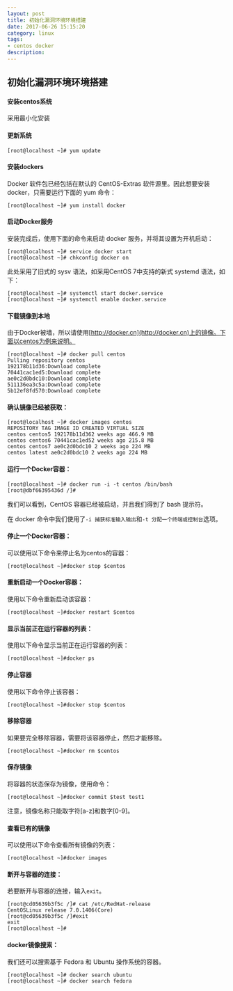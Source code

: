 ```yaml
---
layout: post
title: 初始化漏洞环境环境搭建
date: 2017-06-26 15:15:20
category: linux
tags: 
- centos docker
description: 
---
```


## 初始化漏洞环境环境搭建

#### 安装centos系统

采用最小化安装

#### 更新系统

```
[root@localhost ~]# yum update
```

#### 安装dockers

Docker 软件包已经包括在默认的 CentOS-Extras 软件源里。因此想要安装 docker，只需要运行下面的 yum 命令：

```
[root@localhost ~]# yum install docker
```

#### 启动Docker服务

安装完成后，使用下面的命令来启动 docker 服务，并将其设置为开机启动：

```
[root@localhost ~]# service docker start
[root@localhost ~]# chkconfig docker on

```
此处采用了旧式的 sysv 语法，如采用CentOS 7中支持的新式 systemd 语法，如下：

```
[root@localhost ~]# systemctl start docker.service
[root@localhost ~]# systemctl enable docker.service
```

#### 下载镜像到本地

由于Docker被墙，所以请使用[http://docker.cn](http://docker.cn)上的镜像。下面以centos为例来说明。

```
[root@localhost ~]# docker pull centos
Pulling repository centos
192178b11d36:Download complete
70441cac1ed5:Download complete
ae0c2d0bdc10:Download complete
511136ea3c5a:Download complete
5b12ef8fd570:Download complete
```

#### 确认镜像已经被获取：

```
[root@localhost ~]# docker images centos
REPOSITORY TAG IMAGE ID CREATED VIRTUAL SIZE
centos centos5 192178b11d362 weeks ago 466.9 MB
centos centos6 70441cac1ed52 weeks ago 215.8 MB
centos centos7 ae0c2d0bdc10 2 weeks ago 224 MB
centos latest ae0c2d0bdc10 2 weeks ago 224 MB
```

#### 运行一个Docker容器：

```
[root@localhost ~]# docker run -i -t centos /bin/bash
[root@dbf66395436d /]#
```

我们可以看到，CentOS 容器已经被启动，并且我们得到了 bash 提示符。

在 docker 命令中我们使用了`-i 捕获标准输入输出`和`-t 分配一个终端或控制台`选项。

#### 停止一个Docker容器：

可以使用以下命令来停止名为centos的容器：

```
[root@localhost ~]#docker stop $centos 
```

#### 重新启动一个Docker容器：

使用以下命令重新启动该容器：

```
[root@localhost ~]#docker restart $centos
```

#### 显示当前正在运行容器的列表：

使用以下命令显示当前正在运行容器的列表：

```
[root@localhost ~]#docker ps
```

#### 停止容器

使用以下命令停止该容器：

```
[root@localhost ~]#docker stop $centos 
```

#### 移除容器

如果要完全移除容器，需要将该容器停止，然后才能移除。

```
[root@localhost ~]#docker rm $centos
```

#### 保存镜像

将容器的状态保存为镜像，使用命令：

```
[root@localhost ~]#docker commit $test test1
```
注意，镜像名称只能取字符[a-z]和数字[0-9]。

#### 查看已有的镜像

可以使用以下命令查看所有镜像的列表：

```
[root@localhost ~]#docker images 
```

#### 断开与容器的连接：

若要断开与容器的连接，输入`exit`。

```
[root@cd05639b3f5c /]# cat /etc/RedHat-release
CentOSLinux release 7.0.1406(Core)
[root@cd05639b3f5c /]#exit
exit
[root@localhost ~]#
```

#### docker镜像搜索：

我们还可以搜索基于 Fedora 和 Ubuntu 操作系统的容器。

```
[root@localhost ~]# docker search ubuntu
[root@localhost ~]# docker search fedora
```
